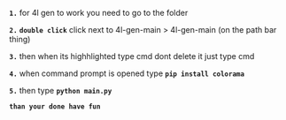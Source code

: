 **`1.`** for 4l gen to work you need to go to the folder

**`2.`** **`double click`** click next to 4l-gen-main > 4l-gen-main (on the path bar thing)

**`3.`** then when its highhlighted type cmd dont delete it just type cmd

**`4.`** when command prompt is opened type **`pip install colorama`**

**`5.`** then type **`python main.py`** 

**`than your done have fun`**
